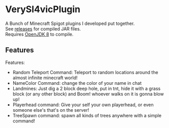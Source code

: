 # VerySl4vicPlugin
A Bunch of Minecraft Spigot plugins I developed put together. <br/>
See [releases](https://github.com/sl4vkek/VerySl4vicPlugin/releases) for compiled JAR files. <br/>
Requires [OpenJDK 8](https://adoptopenjdk.net/) to compile.
## Features
Features: <br/>
- Random Teleport Command: Teleport to random locations around the almost infinite minecraft world!
- NameColor Command: change the color of your name in chat
- Landmines: Just dig a 2 block deep hole, put in tnt, hide it with a grass block (or any other block) and Boom! whoever walks on it is gonna blow up!
- Playerhead command: Give your self your own playerhead, or even someone else's that's on the server!
- TreeSpawn command: spawn all kinds of trees anywhere with a simple command!
